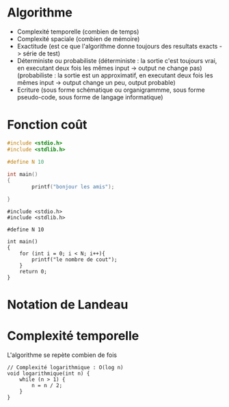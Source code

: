 # Algorithme 
* Complexité temporelle (combien de temps)
* Complexité spaciale (combien de mémoire)
* Exactitude (est ce que l'algorithme donne toujours des resultats exacts -> série de test)
* Déterministe ou probabiliste
(déterministe : la sortie c'est toujours vrai, en executant deux fois les mêmes input -> output ne change pas) </br>
(probabiliste : la sortie est un approximatif, en executant deux fois les mêmes input -> output change un peu, output probable) </br>
* Ecriture (sous forme schématique ou organigrammme, sous forme pseudo-code, sous forme de langage informatique)

# Fonction  coût 
``` C
#include <stdio.h>
#include <stdlib.h>

#define N 10

int main()
{
        printf("bonjour les amis");

}
```

```
#include <stdio.h>
#include <stdlib.h>

#define N 10

int main()
{
    for (int i = 0; i < N; i++){
        printf("le nombre de cout");
    }
    return 0;
}
```


# Notation de Landeau


# Complexité temporelle
L'algorithme se repète combien de fois
```
// Complexité logarithmique : O(log n)
void logarithmique(int n) {
    while (n > 1) {
        n = n / 2;
    }
}
```
